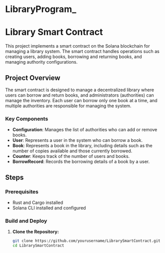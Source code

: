 # LibraryProgram_
# Library Smart Contract

This project implements a smart contract on the Solana blockchain for managing a library system. The smart contract handles operations such as creating users, adding books, borrowing and returning books, and managing authority configurations.

## Project Overview

The smart contract is designed to manage a decentralized library where users can borrow and return books, and administrators (authorities) can manage the inventory. Each user can borrow only one book at a time, and multiple authorities are responsible for managing the system.

### Key Components

- **Configuration**: Manages the list of authorities who can add or remove books.
- **User**: Represents a user in the system who can borrow a book.
- **Book**: Represents a book in the library, including details such as the number of copies available and those currently borrowed.
- **Counter**: Keeps track of the number of users and books.
- **BorrowRecord**: Records the borrowing details of a book by a user.

## Steps

### Prerequisites

- Rust and Cargo installed
- Solana CLI installed and configured

### Build and Deploy

1. **Clone the Repository:**

   ```bash
   git clone https://github.com/yourusername/LibrarySmartContract.git
   cd LibrarySmartContract

